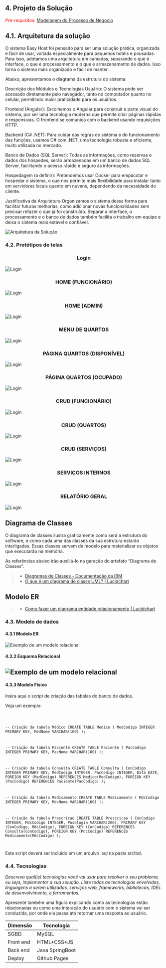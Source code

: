 ## 4. Projeto da Solução

<span style="color:red">Pré-requisitos: <a href="03-Modelagem do Processo de Negocio.md"> Modelagem do Processo de Negocio</a></span>

## 4.1. Arquitetura da solução

O sistema Easy Host foi pensado para ser uma solução prática, organizada e fácil de usar, voltada especialmente para pequenos hotéis e pousadas. Para isso, adotamos uma arquitetura em camadas, separando o que é interface, o que é processamento e o que é armazenamento de dados. Isso torna o sistema mais organizado e fácil de manter.

Abaixo, apresentamos o diagrama da estrutura do sistema:

Descrição dos Módulos e Tecnologias
Usuário: O sistema pode ser acessado diretamente pelo navegador, tanto no computador quanto no celular, permitindo maior praticidade para os usuários.

Frontend (Angular): Escolhemos o Angular para construir a parte visual do sistema, por ser uma tecnologia moderna que permite criar páginas rápidas e responsivas. O frontend se comunica com o backend usando requisições HTTP.

Backend (C# .NET): Para cuidar das regras do sistema e do funcionamento das funções, usamos C# com .NET, uma tecnologia robusta e eficiente, muito utilizada no mercado.

Banco de Dados (SQL Server): Todas as informações, como reservas e dados dos hóspedes, serão armazenadas em um banco de dados SQL Server, facilitando o acesso rápido e seguro às informações.

Hospedagem (a definir): Pretendemos usar Docker para empacotar e hospedar o sistema, o que nos permite mais flexibilidade para instalar tanto em servidores locais quanto em nuvens, dependendo da necessidade do cliente.

Justificativa da Arquitetura
Organizamos o sistema dessa forma para facilitar futuras melhorias, como adicionar novas funcionalidades sem precisar refazer o que já foi construído. Separar a interface, o processamento e o banco de dados também facilita o trabalho em equipe e deixa o sistema mais estável e confiável.

 ![Arquitetura da Solução](images/arquitetura_solucao.png)


### 4.2. Protótipos de telas

### <p align="center">Login</p>

![Login](https://github.com/ICEI-PUCMinas-PSG-SI-TI/psg-si-2025-1-p3-tiapn-6818100-easyhostproject/blob/main/docs/images/WIREFRAMES/Wireframes%20-%20login.png)
### <p align="center">HOME (FUNCIONÁRIO)</p>
![Login](https://github.com/ICEI-PUCMinas-PSG-SI-TI/psg-si-2025-1-p3-tiapn-6818100-easyhostproject/blob/main/docs/images/WIREFRAMES/Wireframes%20HOME%20(FUNCIONARIO).png)
### <p align="center">HOME (ADMIN)</p>
![Login](https://github.com/ICEI-PUCMinas-PSG-SI-TI/psg-si-2025-1-p3-tiapn-6818100-easyhostproject/blob/main/docs/images/WIREFRAMES/Wireframes%20-%20HOME%20(ADMIN).png)
### <p align="center">MENU DE QUARTOS</p>
![Login](https://github.com/ICEI-PUCMinas-PSG-SI-TI/psg-si-2025-1-p3-tiapn-6818100-easyhostproject/blob/main/docs/images/WIREFRAMES/Wireframes%20-%20MENU%20DE%20QUARTOS.png)
### <p align="center">PÁGINA QUARTOS (DISPONÍVEL)</p>
![Login](https://github.com/ICEI-PUCMinas-PSG-SI-TI/psg-si-2025-1-p3-tiapn-6818100-easyhostproject/blob/main/docs/images/WIREFRAMES/Wireframes%20-%20P%C3%81GINA%20QUARTO%20(DISPONIVEL).png)
### <p align="center">PÁGINA QUARTOS (OCUPADO)</p>
![Login](https://github.com/ICEI-PUCMinas-PSG-SI-TI/psg-si-2025-1-p3-tiapn-6818100-easyhostproject/blob/main/docs/images/WIREFRAMES/Wireframes%20-%20P%C3%81GINA%20QUARTO%20(HOSPEDADO).png)
### <p align="center">CRUD (FUNCIONÁRIO)</p>
![Login](https://github.com/ICEI-PUCMinas-PSG-SI-TI/psg-si-2025-1-p3-tiapn-6818100-easyhostproject/blob/main/docs/images/WIREFRAMES/Wireframes%20-%20CRUD%20(FUNCIONARIOS).png)
### <p align="center">CRUD (QUARTOS)</p>
![Login](https://github.com/ICEI-PUCMinas-PSG-SI-TI/psg-si-2025-1-p3-tiapn-6818100-easyhostproject/blob/main/docs/images/WIREFRAMES/Wireframes%20-%20CRUD%20(QUARTOS).png)
### <p align="center">CRUD (SERVIÇOS)</p>
![Login](https://github.com/ICEI-PUCMinas-PSG-SI-TI/psg-si-2025-1-p3-tiapn-6818100-easyhostproject/blob/main/docs/images/WIREFRAMES/Wireframes%20-%20CRUD%20(SERVI%C3%87OS).png)
### <p align="center">SERVIÇOS INTERNOS</p>
![Login](https://github.com/ICEI-PUCMinas-PSG-SI-TI/psg-si-2025-1-p3-tiapn-6818100-easyhostproject/blob/main/docs/images/WIREFRAMES/Wireframes%20-%20SERVI%C3%87OS%20INTERNOS.png)
### <p align="center">RELATÓRIO GERAL</p>
![Login](https://github.com/ICEI-PUCMinas-PSG-SI-TI/psg-si-2025-1-p3-tiapn-6818100-easyhostproject/blob/main/docs/images/WIREFRAMES/Wireframes%20-%20RELAT%C3%93RIO%20GERAL.png)


## Diagrama de Classes

O diagrama de classes ilustra graficamente como será a estrutura do software, e como cada uma das classes da sua estrutura estarão interligadas. Essas classes servem de modelo para materializar os objetos que executarão na memória.

As referências abaixo irão auxiliá-lo na geração do artefato “Diagrama de Classes”.

> - [Diagramas de Classes - Documentação da IBM](https://www.ibm.com/docs/pt-br/rational-soft-arch/9.6.1?topic=diagrams-class)
> - [O que é um diagrama de classe UML? | Lucidchart](https://www.lucidchart.com/pages/pt/o-que-e-diagrama-de-classe-uml)

## Modelo ER


> - [Como fazer um diagrama entidade relacionamento | Lucidchart](https://www.lucidchart.com/pages/pt/como-fazer-um-diagrama-entidade-relacionamento)


### 4.3. Modelo de dados


#### 4.3.1 Modelo ER


![Exemplo de um modelo relacional](https://github.com/ICEI-PUCMinas-PSG-SI-TI/psg-si-2025-1-p3-tiapn-6818100-easyhostproject/blob/main/docs/images/Modelo%20ER.jpeg)

#### 4.3.2 Esquema Relacional


![Exemplo de um modelo relacional](https://github.com/ICEI-PUCMinas-PSG-SI-TI/psg-si-2025-1-p3-tiapn-6818100-easyhostproject/blob/main/docs/images/Modelo%20Relacional.jpeg)
---


#### 4.3.3 Modelo Físico

Insira aqui o script de criação das tabelas do banco de dados.

Veja um exemplo:

<code>

 -- Criação da tabela Médico
CREATE TABLE Medico (
    MedCodigo INTEGER PRIMARY KEY,
    MedNome VARCHAR(100)
);


-- Criação da tabela Paciente
CREATE TABLE Paciente (
    PacCodigo INTEGER PRIMARY KEY,
    PacNome VARCHAR(100)
);

-- Criação da tabela Consulta
CREATE TABLE Consulta (
    ConCodigo INTEGER PRIMARY KEY,
    MedCodigo INTEGER,
    PacCodigo INTEGER,
    Data DATE,
    FOREIGN KEY (MedCodigo) REFERENCES Medico(MedCodigo),
    FOREIGN KEY (PacCodigo) REFERENCES Paciente(PacCodigo)
);

-- Criação da tabela Medicamento
CREATE TABLE Medicamento (
    MdcCodigo INTEGER PRIMARY KEY,
    MdcNome VARCHAR(100)
);

-- Criação da tabela Prescricao
CREATE TABLE Prescricao (
    ConCodigo INTEGER,
    MdcCodigo INTEGER,
    Posologia VARCHAR(200),
    PRIMARY KEY (ConCodigo, MdcCodigo),
    FOREIGN KEY (ConCodigo) REFERENCES Consulta(ConCodigo),
    FOREIGN KEY (MdcCodigo) REFERENCES Medicamento(MdcCodigo)
);

</code>

Este script deverá ser incluído em um arquivo .sql na pasta src\bd.




### 4.4. Tecnologias

_Descreva qual(is) tecnologias você vai usar para resolver o seu problema, ou seja, implementar a sua solução. Liste todas as tecnologias envolvidas, linguagens a serem utilizadas, serviços web, frameworks, bibliotecas, IDEs de desenvolvimento, e ferramentas._

Apresente também uma figura explicando como as tecnologias estão relacionadas ou como uma interação do usuário com o sistema vai ser conduzida, por onde ela passa até retornar uma resposta ao usuário.


| **Dimensão**   | **Tecnologia**  |
| ---            | ---             |
| SGBD           | MySQL           |
| Front end      | HTML+CSS+JS     |
| Back end       | Java SpringBoot |
| Deploy         | Github Pages    |

